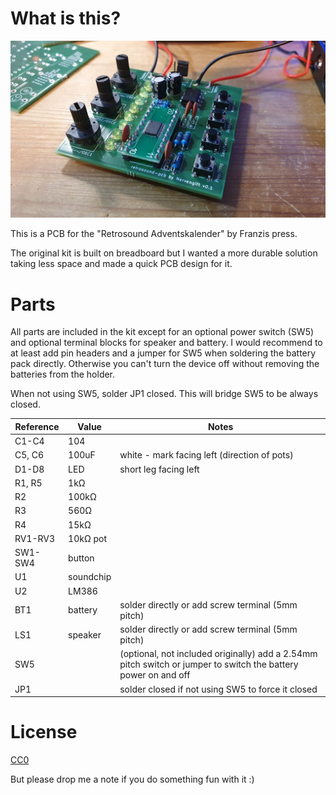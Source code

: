 # What is this?

![Photo of the full assembly](/photo.jpg)

This is a PCB for the "Retrosound Adventskalender" by Franzis press.

The original kit is built on breadboard but I wanted a more durable solution taking less space and made a quick PCB design for it.

# Parts

All parts are included in the kit except for an optional power switch (SW5) and optional terminal blocks for speaker and battery. I would recommend to at least add pin headers and a jumper for SW5 when soldering the battery pack directly. Otherwise you can't turn the device off without removing the batteries from the holder.

When not using SW5, solder JP1 closed. This will bridge SW5 to be always closed.

| Reference | Value     | Notes                                             |
| --------- | --------- | ------------------------------------------------- |
| C1-C4     | 104       |                                                   |
| C5, C6    | 100uF     | white - mark facing left (direction of pots)      |
| D1-D8     | LED       | short leg facing left                             |
| R1, R5    | 1kΩ       |                                                   |
| R2        | 100kΩ     |                                                   |
| R3        | 560Ω      |                                                   |
| R4        | 15kΩ      |                                                   |
| RV1-RV3   | 10kΩ pot  |                                                   |
| SW1-SW4   | button    |                                                   |
| U1        | soundchip |                                                   |
| U2        | LM386     |                                                   |
| BT1       | battery   | solder directly or add screw terminal (5mm pitch) |
| LS1       | speaker   | solder directly or add screw terminal (5mm pitch) |
| SW5       |           | (optional, not included originally) add a 2.54mm pitch switch or jumper to switch the battery power on and off |
| JP1       |           | solder closed if not using SW5 to force it closed |

# License

[CC0](https://creativecommons.org/share-your-work/public-domain/cc0/)

But please drop me a note if you do something fun with it :)
